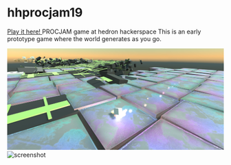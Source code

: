 # hhprocjam19
[Play it here! ](https://thesage1014.itch.io/untitled-ambient-exploration-game-hh) 
PROCJAM game at hedron hackerspace
This is an early prototype game where the world generates as you go.


![screenshot](/images/screenshot1.jpg)
![screenshot](/images/game4.gif)

